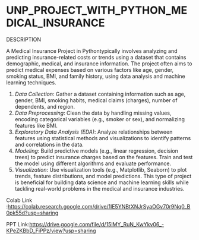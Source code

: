 # UNP_PROJECT_WITH_PYTHON_MEDICAL_INSURANCE

DESCRIPTION 

A Medical Insurance Project in Pythontypically involves analyzing and predicting insurance-related costs or trends using a dataset that contains demographic, medical, and insurance information. The project often aims to predict medical expenses based on various factors like age, gender, smoking status, BMI, and family history, using data analysis and machine learning techniques.

1. *Data Collection*: Gather a dataset containing information such as age, gender, BMI, smoking habits, medical claims (charges), number of dependents, and region.
2. *Data Preprocessing*: Clean the data by handling missing values, encoding categorical variables (e.g., smoker or sex), and normalizing features like BMI.
3. *Exploratory Data Analysis (EDA)*: Analyze relationships between features using statistical methods and visualizations to identify patterns and correlations in the data.
4. *Modeling*: Build predictive models (e.g., linear regression, decision trees) to predict insurance charges based on the features. Train and test the model using different algorithms and evaluate performance.
5. *Visualization*: Use visualization tools (e.g., Matplotlib, Seaborn) to plot trends, feature distributions, and model predictions.
This type of project is beneficial for building data science and machine learning skills while tackling real-world problems in the medical and insurance industries.

Colab Link :https://colab.research.google.com/drive/1lE5YNBtXNJrSyaOGv70r9Nq0_B0pk55d?usp=sharing

 PPT Link:https://drive.google.com/file/d/15lMY_RuN_KwYkv06_-KPeZKBbD_FiPPz/view?usp=sharing
